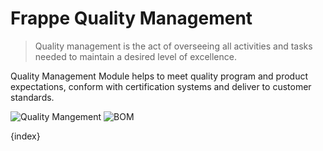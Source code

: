 # Frappe Quality Management

> Quality management is the act of overseeing all activities and tasks needed to maintain a desired level of excellence.

 Quality Management Module helps to meet quality program and product expectations, conform with certification systems and deliver to customer standards.

<img class="screenshot" alt="Quality Mangement" src="{{docs_base_url}}/assets/img/quality-management/desk.py">
<img class="screenshot" alt="BOM" src="{{docs_base_url}}/assets/img/manufacturing/BOM-hero.png">

{index}



